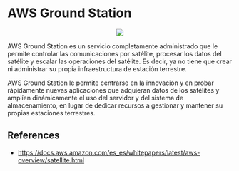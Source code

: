 # AWS Ground Station

<p align="center">
  <img src="https://github.com/dimasx010/knowledge/assets/105082657/5f43acc0-78cb-4ea6-ac46-fc26c464e0b4">
</p>

AWS Ground Station es un servicio completamente administrado que le permite controlar las comunicaciones por satélite, procesar los datos del satélite y escalar las operaciones del satélite. Es decir, ya no tiene que crear ni administrar su propia infraestructura de estación terrestre.

AWS Ground Station le permite centrarse en la innovación y en probar rápidamente nuevas aplicaciones que adquieran datos de los satélites y amplíen dinámicamente el uso del servidor y del sistema de almacenamiento, en lugar de dedicar recursos a gestionar y mantener su propias estaciones terrestres.

## References
- https://docs.aws.amazon.com/es_es/whitepapers/latest/aws-overview/satellite.html
